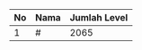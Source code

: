 | No | Nama            | Jumlah Level |
|----|-----------------|--------------|
| 1  | #    |    2065        |
